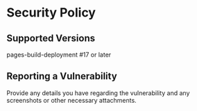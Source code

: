 # Security Policy

## Supported Versions
pages-build-deployment #17 or later

## Reporting a Vulnerability
Provide any details you have regarding the vulnerability and any screenshots or other necessary attachments.
